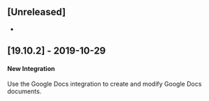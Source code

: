 ## [Unreleased]
-

## [19.10.2] - 2019-10-29
#### New Integration
Use the Google Docs integration to create and modify Google Docs documents.